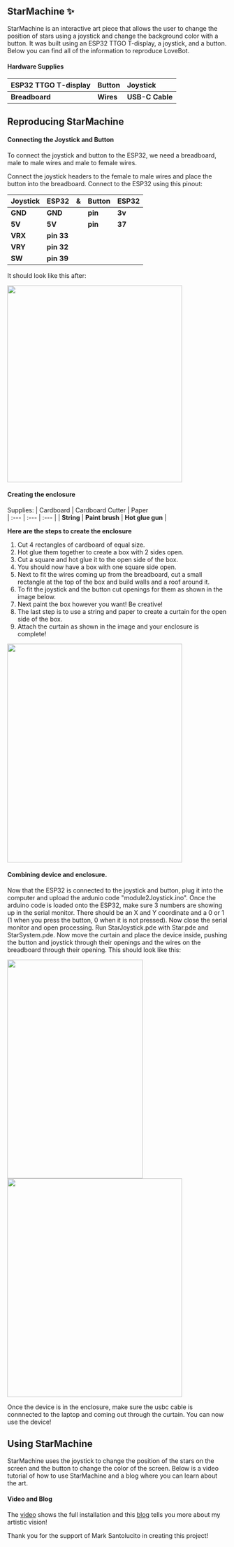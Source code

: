 ## StarMachine ✨
StarMachine is an interactive art piece that allows the user to change the position of stars using a joystick and change the background color with a button. It was built using an ESP32 TTGO T-display, a joystick, and a button. Below you can find all of the information to reproduce LoveBot.

#### Hardware Supplies

| ESP32 TTGO T-display  | Button | Joystick    
| :---  | :---  | :---  | 
| **Breadboard**               | **Wires**           | **USB-C Cable** | 


## Reproducing StarMachine

#### Connecting the Joystick and Button

To connect the joystick and button to the ESP32, we need a breadboard, male to male wires and male to female wires. 

Connect the joystick headers to the female to male wires and place the button into the breadboard. Connect to the ESP32 using this pinout:

| Joystick | ESP32 | & | Button | ESP32 |
| --- | --- | --- | --- | --- |
| **GND** | **GND** || **pin** | **3v** |
| **5V** | **5V** || **pin** | **37** |
| **VRX** | **pin 33** |
| **VRY** | **pin 32** |
| **SW** | **pin 39** |

It should look like this after:

<img src="https://github.com/kyarasto/Module_Two/assets/113846467/785a200d-86cb-4137-bbe2-37f06ce87cf8" width="400" height="450">


#### Creating the enclosure

Supplies: 
| Cardboard  | Cardboard Cutter | Paper    
| :---  | :---  | :---  | 
| **String**               | **Paint brush**           | **Hot glue gun** | 


**Here are the steps to create the enclosure**
1) Cut 4 rectangles of cardboard of equal size.
2) Hot glue them together to create a box with 2 sides open.
3) Cut a square and hot glue it to the open side of the box.
4) You should now have a box with one square side open.
5) Next to fit the wires coming up from the breadboard, cut a small rectangle at the top of the box and build walls and a roof around it.
6) To fit the joystick and the button cut openings for them as shown in the image below.  
7) Next paint the box however you want! Be creative!
8) The last step is to use a string and paper to create a curtain for the open side of the box.
9) Attach the curtain as shown in the image and your enclosure is complete!

<img src="https://github.com/kyarasto/Module_Two/assets/113846467/913200d5-c76a-4443-a93e-3d71e2c20bd8" width="400" height="500">


#### Combining device and enclosure.
Now that the ESP32 is connected to the joystick and button, plug it into the computer and upload the ardunio code "module2Joystick.ino". Once the arduino code is loaded onto the ESP32, make sure 3 numbers are showing up in the serial monitor. There should be an X and Y coordinate and a 0 or 1 (1 when you press the button, 0 when it is not pressed). Now close the serial monitor and open processing. Run StarJoystick.pde with Star.pde and StarSystem.pde. Now move the curtain and place the device inside, pushing the button and joystick through their openings and the wires on the breadboard through their opening. This should look like this:

<img src="https://github.com/kyarasto/Module_Two/assets/113846467/e143c406-7aeb-4dad-a8e1-5d640a97fe29" width="310" height="500">
<img src="https://github.com/kyarasto/Module_Two/assets/113846467/630e392b-cd1d-4233-b965-b171b1a7f91f" width="400" height="500">

Once the device is in the enclosure, make sure the usbc cable is connnected to the laptop and coming out through the curtain. You can now use the device!

## Using StarMachine

StarMachine uses the joystick to change the position of the stars on the screen and the button to change the color of the screen. Below is a video tutorial of how to use StarMachine and a blog where you can learn about the art.

#### Video and Blog

The [video](https://youtube.com/shorts/6nX9B5nqd1I) shows the full installation and this [blog](https://kyarasto.github.io/ModuleTwoBlog/) tells you more about my artistic vision!

Thank you for the support of Mark Santolucito in creating this project!



